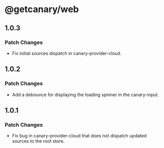 # @getcanary/web

## 1.0.3

### Patch Changes

- Fix initial sources dispatch in canary-provider-cloud.

## 1.0.2

### Patch Changes

- Add a debounce for displaying the loading spinner in the canary-input.

## 1.0.1

### Patch Changes

- Fix bug in canary-provider-cloud that does not dispatch updated sources to the root store.

